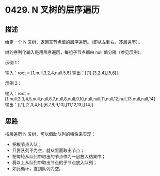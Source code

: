 # 0429. N 叉树的层序遍历

## 描述

给定一个 N 叉树，返回其节点值的层序遍历。（即从左到右，逐层遍历）。

树的序列化输入是用层序遍历，每组子节点都由 null 值分隔（参见示例）。

示例 1：

输入：root = [1,null,3,2,4,null,5,6]
输出：[[1],[3,2,4],[5,6]]

示例 2：

输入：root = [1,null,2,3,4,5,null,null,6,7,null,8,null,9,10,null,null,11,null,12,null,13,null,null,14]
输出：[[1],[2,3,4,5],[6,7,8,9,10],[11,12,13],[14]]

## 思路

按层遍历 N 叉树，可以借助队列的特性来实现：

- 把根节点入队；
- 只要队列不为空，就从里面取出节点；
- 把每轮从队列中取出的节点作为一层放入结果中；
- 将以上从队列中取出节点的子节点放入队列；
- 如此循环，直到队列为空。
